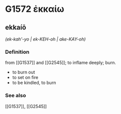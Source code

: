 # G1572 ἐκκαίω

## ekkaíō

_(ek-kah'-yo | ek-KEH-oh | ake-KAY-oh)_

### Definition

from [[G1537]] and [[G2545]]; to inflame deeply; burn.

- to burn out
- to set on fire
- to be kindled, to burn

### See also

[[G1537]], [[G2545]]

